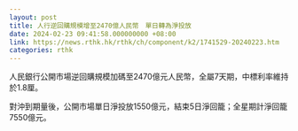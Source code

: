 ```yaml
---
layout: post
title: 人行逆回購規模增至2470億人民幣　單日轉為淨投放
date: 2024-02-23 09:41:58.000000000 +08:00
link: https://news.rthk.hk/rthk/ch/component/k2/1741529-20240223.htm
categories: rthk
---
```


人民銀行公開市場逆回購規模加碼至2470億元人民幣，全屬7天期，中標利率維持於1.8厘。

對沖到期量後，公開市場單日淨投放1550億元，結束5日淨回籠；全星期計淨回籠7550億元。
